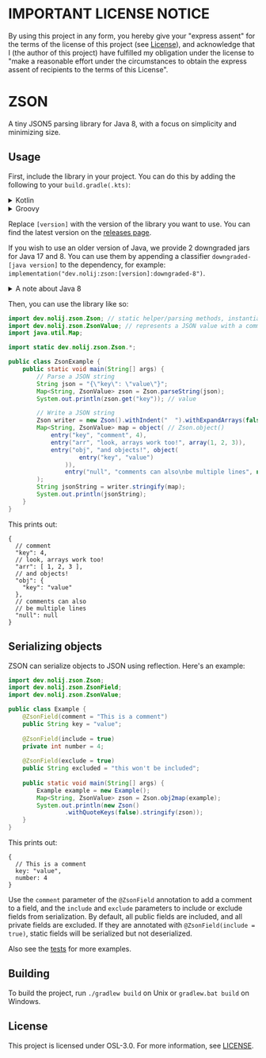 # IMPORTANT LICENSE NOTICE

By using this project in any form, you hereby give your "express assent" for the terms of the license of this
project (see [License](#license)), and acknowledge that I (the author of this project) have fulfilled my obligation
under the license to "make a reasonable effort under the circumstances to obtain the express assent of recipients to
the terms of this License".

# ZSON
A tiny JSON5 parsing library for Java 8, with a focus on simplicity and minimizing size.

## Usage
First, include the library in your project. You can do this by adding the following to your `build.gradle(.kts)`:
<details>
<summary>Kotlin</summary>

```kotlin
repositories {
    maven("https://maven.blamejared.com")
}

dependencies {
    implementation("dev.nolij:zson:[version]")
}
```
</details>
<details>
<summary>Groovy</summary>

```groovy
repositories {
    maven { url 'https://maven.blamejared.com' }
}

dependencies {
    implementation 'dev.nolij:zson:[version]'
}
```
</details>

Replace `[version]` with the version of the library you want to use.
You can find the latest version on the [releases page](https://github.com/Nolij/ZSON/releases).

If you wish to use an older version of Java, we provide 2 downgraded jars for Java 17 and 8.
You can use them by appending a classifier `downgraded-[java version]` to the dependency, for example:
`implementation("dev.nolij:zson:[version]:downgraded-8")`.

<details>
<summary>A note about Java 8</summary>

The Java 8 version actually uses Java 5 bytecode (classfile version 49), but because we use Java 8 features (namely NIO),
it still requires Java 8 to run. The reason for doing this is that Java 5 bytecode doesn't have stack maps, which significantly
reduces the size of the resulting jar.
</details>

Then, you can use the library like so:
```java
import dev.nolij.zson.Zson; // static helper/parsing methods, instantiate for a writer 
import dev.nolij.zson.ZsonValue; // represents a JSON value with a comment
import java.util.Map;

import static dev.nolij.zson.Zson.*;

public class ZsonExample {
	public static void main(String[] args) {
		// Parse a JSON string
		String json = "{\"key\": \"value\"}";
		Map<String, ZsonValue> zson = Zson.parseString(json);
		System.out.println(zson.get("key")); // value

		// Write a JSON string
		Zson writer = new Zson().withIndent("  ").withExpandArrays(false);
		Map<String, ZsonValue> map = object( // Zson.object()
			entry("key", "comment", 4),
			entry("arr", "look, arrays work too!", array(1, 2, 3)),
			entry("obj", "and objects!", object(
					entry("key", "value")
				)),
				entry("null", "comments can also\nbe multiple lines", null)
		);
		String jsonString = writer.stringify(map);
		System.out.println(jsonString);
	}
}

```

This prints out:
```json5
{
  // comment
  "key": 4,
  // look, arrays work too!
  "arr": [ 1, 2, 3 ],
  // and objects!
  "obj": {
    "key": "value"
  },
  // comments can also
  // be multiple lines
  "null": null
}
```

## Serializing objects
ZSON can serialize objects to JSON using reflection. Here's an example:
```java
import dev.nolij.zson.Zson;
import dev.nolij.zson.ZsonField;
import dev.nolij.zson.ZsonValue;

public class Example {
	@ZsonField(comment = "This is a comment")
	public String key = "value";
	
	@ZsonField(include = true)
	private int number = 4;
	
	@ZsonField(exclude = true)
	public String excluded = "this won't be included";
	
	public static void main(String[] args) {
		Example example = new Example();
		Map<String, ZsonValue> zson = Zson.obj2map(example);
		System.out.println(new Zson()
                .withQuoteKeys(false).stringify(zson));
	}
}
```

This prints out:
```json5
{
  // This is a comment
  key: "value",
  number: 4
}
```

Use the `comment` parameter of the `@ZsonField` annotation to add a comment to a field, and the `include` and `exclude` parameters to include or exclude fields from serialization.
By default, all public fields are included, and all private fields are excluded. If they are annotated with `@ZsonField(include = true)`, static fields will be serialized but not deserialized.

Also see the [tests](src/test/java/ZsonTest.java) for more examples.

## Building
To build the project, run `./gradlew build` on Unix or `gradlew.bat build` on Windows.

## License

This project is licensed under OSL-3.0. For more information, see [LICENSE](LICENSE).
